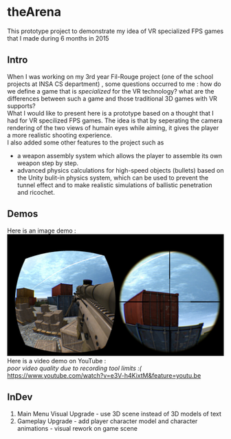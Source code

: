 # theArena
This prototype project to demonstrate my idea of VR specialized FPS games that I made during 6 months in 2015  
## Intro
When I was working on my 3rd year Fil-Rouge project (one of the school projects at INSA CS department) , some questions occurred to me : how do we define a game that is *specialized* for the VR technology? what are the differences between such a game and those traditional 3D games with VR supports?  
What I would like to present here is a prototype based on a thought that I had for VR specilized FPS games. The idea is that by seperating the camera rendering of the two views of humain eyes while aiming, it gives the player a more realistic shooting experience.  
I also added some other features to the project such as
  - a weapon assembly system which allows the player to assemble its own weapon step by step.  
  - advanced physics calculations for high-speed objects (bullets) based on the Unity bulit-in physics system, which can be used to prevent the tunnel effect and to make realistic simulations of ballistic penetration and ricochet.

## Demos
Here is an image demo :  
![Demo](https://github.com/AmaranthYan/theArena/blob/master/Demo.png)
Here is a video demo on YouTube :  
*poor video quality due to recording tool limits :(*  
https://www.youtube.com/watch?v=e3V-h4KixtM&feature=youtu.be
## InDev
  1. Main Menu Visual Upgrade
    - use 3D scene instead of 3D models of text
  2. Gameplay Upgrade
    - add player character model and character animations
    - visual rework on game scene
